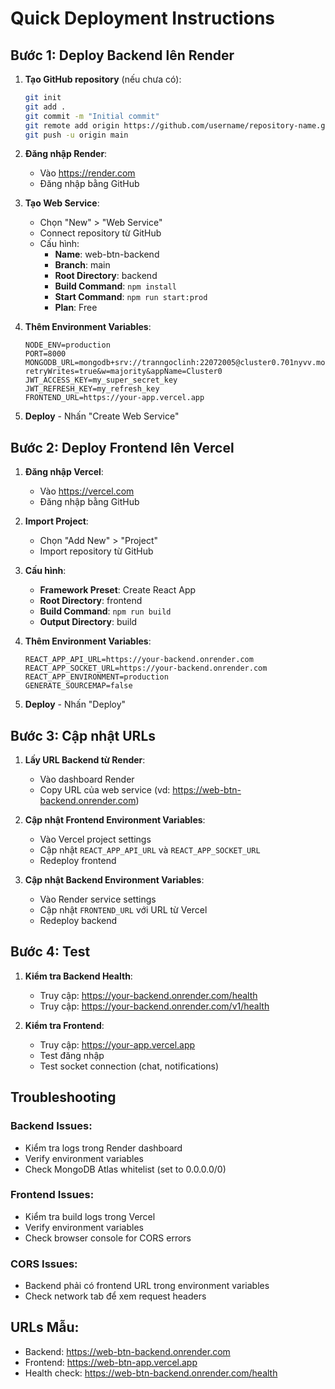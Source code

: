 # Quick Deployment Instructions

## Bước 1: Deploy Backend lên Render

1. **Tạo GitHub repository** (nếu chưa có):
   ```bash
   git init
   git add .
   git commit -m "Initial commit"
   git remote add origin https://github.com/username/repository-name.git
   git push -u origin main
   ```

2. **Đăng nhập Render**:
   - Vào https://render.com
   - Đăng nhập bằng GitHub

3. **Tạo Web Service**:
   - Chọn "New" > "Web Service"
   - Connect repository từ GitHub
   - Cấu hình:
     - **Name**: web-btn-backend
     - **Branch**: main
     - **Root Directory**: backend
     - **Build Command**: `npm install`
     - **Start Command**: `npm run start:prod`
     - **Plan**: Free

4. **Thêm Environment Variables**:
   ```
   NODE_ENV=production
   PORT=8000
   MONGODB_URL=mongodb+srv://tranngoclinh:22072005@cluster0.701nyvv.mongodb.net/?retryWrites=true&w=majority&appName=Cluster0
   JWT_ACCESS_KEY=my_super_secret_key
   JWT_REFRESH_KEY=my_refresh_key
   FRONTEND_URL=https://your-app.vercel.app
   ```

5. **Deploy** - Nhấn "Create Web Service"

## Bước 2: Deploy Frontend lên Vercel

1. **Đăng nhập Vercel**:
   - Vào https://vercel.com
   - Đăng nhập bằng GitHub

2. **Import Project**:
   - Chọn "Add New" > "Project"
   - Import repository từ GitHub

3. **Cấu hình**:
   - **Framework Preset**: Create React App
   - **Root Directory**: frontend
   - **Build Command**: `npm run build`
   - **Output Directory**: build

4. **Thêm Environment Variables**:
   ```
   REACT_APP_API_URL=https://your-backend.onrender.com
   REACT_APP_SOCKET_URL=https://your-backend.onrender.com
   REACT_APP_ENVIRONMENT=production
   GENERATE_SOURCEMAP=false
   ```

5. **Deploy** - Nhấn "Deploy"

## Bước 3: Cập nhật URLs

1. **Lấy URL Backend từ Render**:
   - Vào dashboard Render
   - Copy URL của web service (vd: https://web-btn-backend.onrender.com)

2. **Cập nhật Frontend Environment Variables**:
   - Vào Vercel project settings
   - Cập nhật `REACT_APP_API_URL` và `REACT_APP_SOCKET_URL`
   - Redeploy frontend

3. **Cập nhật Backend Environment Variables**:
   - Vào Render service settings
   - Cập nhật `FRONTEND_URL` với URL từ Vercel
   - Redeploy backend

## Bước 4: Test

1. **Kiểm tra Backend Health**:
   - Truy cập: https://your-backend.onrender.com/health
   - Truy cập: https://your-backend.onrender.com/v1/health

2. **Kiểm tra Frontend**:
   - Truy cập: https://your-app.vercel.app
   - Test đăng nhập
   - Test socket connection (chat, notifications)

## Troubleshooting

### Backend Issues:
- Kiểm tra logs trong Render dashboard
- Verify environment variables
- Check MongoDB Atlas whitelist (set to 0.0.0.0/0)

### Frontend Issues:
- Kiểm tra build logs trong Vercel
- Verify environment variables
- Check browser console for CORS errors

### CORS Issues:
- Backend phải có frontend URL trong environment variables
- Check network tab để xem request headers

## URLs Mẫu:
- Backend: https://web-btn-backend.onrender.com
- Frontend: https://web-btn-app.vercel.app
- Health check: https://web-btn-backend.onrender.com/health
